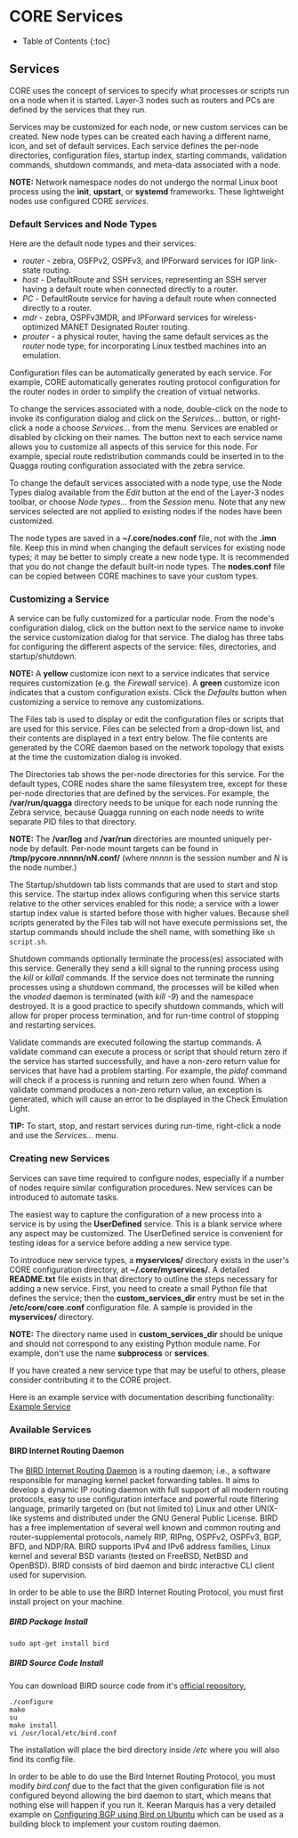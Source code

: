 # CORE Services

* Table of Contents
{:toc}

## Services

CORE uses the concept of services to specify what processes or scripts run on a
node when it is started. Layer-3 nodes such as routers and PCs are defined by
the services that they run.

Services may be customized for each node, or new custom services can be
created. New node types can be created each having a different name, icon, and
set of default services. Each service defines the per-node directories,
configuration files, startup index, starting commands, validation commands,
shutdown commands, and meta-data associated with a node.

**NOTE:**
   Network namespace nodes do not undergo the normal Linux boot process
   using the **init**, **upstart**, or **systemd** frameworks. These
   lightweight nodes use configured CORE *services*.

### Default Services and Node Types

Here are the default node types and their services:

* *router* - zebra, OSFPv2, OSPFv3, and IPForward services for IGP
  link-state routing.
* *host* - DefaultRoute and SSH services, representing an SSH server having a
  default route when connected directly to a router.
* *PC* - DefaultRoute service for having a default route when connected
  directly to a router.
* *mdr* - zebra, OSPFv3MDR, and IPForward services for
  wireless-optimized MANET Designated Router routing.
* *prouter* - a physical router, having the same default services as the
  *router* node type; for incorporating Linux testbed machines into an
  emulation.

Configuration files can be automatically generated by each service. For
example, CORE automatically generates routing protocol configuration for the
router nodes in order to simplify the creation of virtual networks.

To change the services associated with a node, double-click on the node to
invoke its configuration dialog and click on the *Services...* button,
or right-click a node a choose *Services...* from the menu.
Services are enabled or disabled by clicking on their names. The button next to
each service name allows you to customize all aspects of this service for this
node. For example, special route redistribution commands could be inserted in
to the Quagga routing configuration associated with the zebra service.

To change the default services associated with a node type, use the Node Types
dialog available from the *Edit* button at the end of the Layer-3 nodes
toolbar, or choose *Node types...* from the  *Session* menu. Note that
any new services selected are not applied to existing nodes if the nodes have
been customized.

The node types are saved in a **~/.core/nodes.conf** file, not with the
**.imn** file. Keep this in mind when changing the default services for
existing node types; it may be better to simply create a new node type. It is
recommended that you do not change the default built-in node types. The
**nodes.conf** file can be copied between CORE machines to save your custom
types.

### Customizing a Service

A service can be fully customized for a particular node. From the node's
configuration dialog, click on the button next to the service name to invoke
the service customization dialog for that service.
The dialog has three tabs for configuring the different aspects of the service:
files, directories, and startup/shutdown.

**NOTE:**
   A **yellow** customize icon next to a service indicates that service
   requires customization (e.g. the *Firewall* service).
   A **green** customize icon indicates that a custom configuration exists.
   Click the *Defaults* button when customizing a service to remove any
   customizations.

The Files tab is used to display or edit the configuration files or scripts that
are used for this service. Files can be selected from a drop-down list, and
their contents are displayed in a text entry below. The file contents are
generated by the CORE daemon based on the network topology that exists at
the time the customization dialog is invoked.

The Directories tab shows the per-node directories for this service. For the
default types, CORE nodes share the same filesystem tree, except for these
per-node directories that are defined by the services. For example, the
**/var/run/quagga** directory needs to be unique for each node running
the Zebra service, because Quagga running on each node needs to write separate
PID files to that directory.

**NOTE:**
   The **/var/log** and **/var/run** directories are
   mounted uniquely per-node by default.
   Per-node mount targets can be found in **/tmp/pycore.nnnnn/nN.conf/**
   (where *nnnnn* is the session number and *N* is the node number.)

The Startup/shutdown tab lists commands that are used to start and stop this
service. The startup index allows configuring when this service starts relative
to the other services enabled for this node; a service with a lower startup
index value is started before those with higher values. Because shell scripts
generated by the Files tab will not have execute permissions set, the startup
commands should include the shell name, with
something like ```sh script.sh```.

Shutdown commands optionally terminate the process(es) associated with this
service. Generally they send a kill signal to the running process using the
*kill* or *killall* commands. If the service does not terminate
the running processes using a shutdown command, the processes will be killed
when the *vnoded* daemon is terminated (with *kill -9*) and
the namespace destroyed. It is a good practice to
specify shutdown commands, which will allow for proper process termination, and
for run-time control of stopping and restarting services.

Validate commands are executed following the startup commands. A validate
command can execute a process or script that should return zero if the service
has started successfully, and have a non-zero return value for services that
have had a problem starting. For example, the *pidof* command will check
if a process is running and return zero when found. When a validate command
produces a non-zero return value, an exception is generated, which will cause
an error to be displayed in the Check Emulation Light.

**TIP:**
   To start, stop, and restart services during run-time, right-click a
   node and use the *Services...* menu.

### Creating new Services

Services can save time required to configure nodes, especially if a number
of nodes require similar configuration procedures. New services can be
introduced to automate tasks.

The easiest way to capture the configuration of a new process into a service
is by using the **UserDefined** service. This is a blank service where any
aspect may be customized. The UserDefined service is convenient for testing
ideas for a service before adding a new service type.

To introduce new service types, a **myservices/** directory exists in the
user's CORE configuration directory, at **~/.core/myservices/**. A detailed
**README.txt** file exists in that directory to outline the steps necessary
for adding a new service. First, you need to create a small Python file that
defines the service; then the **custom_services_dir** entry must be set
in the **/etc/core/core.conf** configuration file. A sample is provided in
the **myservices/** directory.

**NOTE:**
   The directory name used in **custom_services_dir** should be unique and
   should not correspond to
   any existing Python module name. For example, don't use the name **subprocess**
   or **services**.

If you have created a new service type that may be useful to others, please
consider contributing it to the CORE project.

Here is an example service with documentation describing functionality:
[Example Service](exampleservice.html)

### Available Services

#### BIRD Internet Routing Daemon
The [BIRD Internet Routing Daemon](https://bird.network.cz/) is a routing daemon; i.e., a software responsible for managing kernel packet forwarding tables. It aims to develop a dynamic IP routing daemon with full support of all modern routing protocols, easy to use configuration interface and powerful route filtering language, primarily targeted on (but not limited to) Linux and other UNIX-like systems and distributed under the GNU General Public License. BIRD has a free implementation of several well known and common routing and router-supplemental protocols, namely RIP, RIPng, OSPFv2, OSPFv3, BGP, BFD, and NDP/RA. BIRD supports IPv4 and IPv6 address families, Linux kernel and several BSD variants (tested on FreeBSD, NetBSD and OpenBSD). BIRD consists of bird daemon and birdc interactive CLI client used for supervision.

In order to be able to use the BIRD Internet Routing Protocol, you must first install project on your machine.


##### BIRD Package Install
```shell
sudo apt-get install bird
```

##### BIRD Source Code Install
You can download BIRD source code from it's [official repository.](https://gitlab.labs.nic.cz/labs/bird/)
```shell
./configure
make
su
make install
vi /usr/local/etc/bird.conf
```
The installation will place the bird directory inside */etc* where you will also find its config file.

In order to be able to do use the Bird Internet Routing Protocol, you must modify *bird.conf* due to the fact that the given configuration file is not configured beyond allowing the bird daemon to start, which means that nothing else will happen if you run it. Keeran Marquis has a very detailed example on [Configuring BGP using Bird on Ubuntu](https://blog.marquis.co/configuring-bgp-using-bird-on-ubuntu-14-04lts/) which can be used as a building block to implement your custom routing daemon. 
